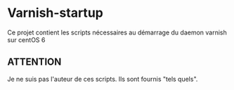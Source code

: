 # Varnish-startup

Ce projet contient les scripts nécessaires au démarrage du daemon varnish sur centOS 6

## ATTENTION

Je ne suis pas l'auteur de ces scripts. Ils sont fournis "tels quels".

